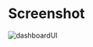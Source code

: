 # Screenshot

![dashboardUI](https://github.com/user-attachments/assets/ea91c265-aca9-4184-a761-09bb87f8deca)
